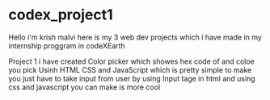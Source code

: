 # codex_project1

Hello i'm krish malvi 
here is my 3 web dev projects which i have made in my internship proggram in codeXEarth

Project 1 
i have created Color picker which showes hex code of and coloe you pick 
Usinh HTML CSS and JavaScript 
which is pretty simple to make you just have to take input from user by using Input tage in html 
and using css and javascript you can make is more cool 


